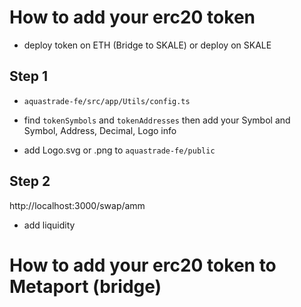 # How to add your erc20 token

- deploy token on ETH (Bridge to SKALE) or deploy on SKALE

## Step 1

- `aquastrade-fe/src/app/Utils/config.ts`

- find `tokenSymbols` and `tokenAddresses` then add your Symbol and Symbol, Address, Decimal, Logo info

- add Logo.svg or .png to `aquastrade-fe/public`

## Step 2

http://localhost:3000/swap/amm

- add liquidity

# How to add your erc20 token to Metaport (bridge)
